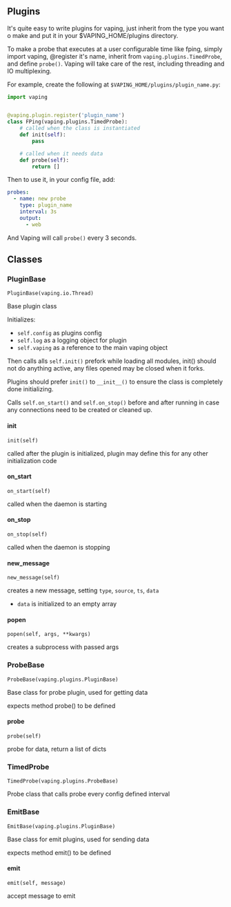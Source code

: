 #

## Plugins

It's quite easy to write plugins for vaping, just inherit from the type you
want o make and put it in your $VAPING_HOME/plugins directory.

To make a probe that executes at a user configurable time like fping, simply
import vaping, @register it's name, inherit from `vaping.plugins.TimedProbe`,
and define `probe()`. Vaping will take care of the rest, including threading
and IO multiplexing.

For example, create the following at `$VAPING_HOME/plugins/plugin_name.py`:

```py
import vaping


@vaping.plugin.register('plugin_name')
class FPing(vaping.plugins.TimedProbe):
    # called when the class is instantiated
    def init(self):
        pass

    # called when it needs data
    def probe(self):
        return []

```

Then to use it, in your config file, add:

```yaml
probes:
  - name: new probe
    type: plugin_name
    interval: 3s
    output:
      - web
```

And Vaping will call `probe()` every 3 seconds.


## Classes

### PluginBase

```
PluginBase(vaping.io.Thread)
```

Base plugin class

Initializes:

- `self.config` as plugins config
- `self.log` as a logging object for plugin
- `self.vaping` as a reference to the main vaping object

Then calls alls `self.init()` prefork while loading all modules, init() should
not do anything active, any files opened may be closed when it forks.

Plugins should prefer `init()` to `__init__()` to ensure the class is
completely done initializing.

Calls `self.on_start()` and `self.on_stop()` before and after running in
case any connections need to be created or cleaned up.

#### init

```
init(self)
```

called after the plugin is initialized, plugin may define this for any
other initialization code

#### on_start

```
on_start(self)
```

called when the daemon is starting

#### on_stop

```
on_stop(self)
```

called when the daemon is stopping

#### new_message

```
new_message(self)
```

creates a new message, setting `type`, `source`, `ts`, `data`
- `data` is initialized to an empty array

#### popen

```
popen(self, args, **kwargs)
```

creates a subprocess with passed args


### ProbeBase

```
ProbeBase(vaping.plugins.PluginBase)
```

Base class for probe plugin, used for getting data

expects method probe() to be defined

#### probe

```
probe(self)
```

probe for data, return a list of dicts


### TimedProbe

```
TimedProbe(vaping.plugins.ProbeBase)
```

Probe class that calls probe every config defined interval


### EmitBase

```
EmitBase(vaping.plugins.PluginBase)
```

Base class for emit plugins, used for sending data

expects method emit() to be defined

#### emit

```
emit(self, message)
```

accept message to emit


